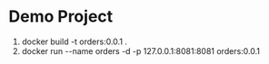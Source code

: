 # Demo Project

1. docker build -t orders:0.0.1 .
2. docker run --name orders -d -p 127.0.0.1:8081:8081 orders:0.0.1

